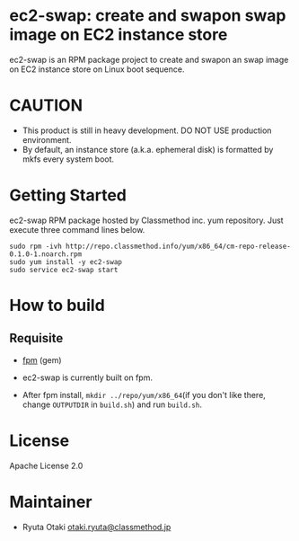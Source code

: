 ec2-swap: create and swapon swap image on EC2 instance store
============================================================

ec2-swap is an RPM package project to create and swapon an swap image on EC2 instance store on Linux boot sequence.

# CAUTION

- This product is still in heavy development.  DO NOT USE production environment.
- By default, an instance store (a.k.a. ephemeral disk) is formatted by mkfs every system boot.

# Getting Started

ec2-swap RPM package hosted by Classmethod inc. yum repository.
Just execute three command lines below.

    sudo rpm -ivh http://repo.classmethod.info/yum/x86_64/cm-repo-release-0.1.0-1.noarch.rpm
    sudo yum install -y ec2-swap
    sudo service ec2-swap start

# How to build

## Requisite

- [fpm](https://github.com/jordansissel/fpm) (gem)

- ec2-swap is currently built on fpm.
- After fpm install, `mkdir ../repo/yum/x86_64`(if you don't like there, change `OUTPUTDIR` in `build.sh`) and run `build.sh`.

# License

Apache License 2.0

# Maintainer

- Ryuta Otaki <otaki.ryuta@classmethod.jp>
